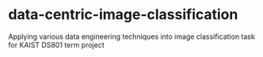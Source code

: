 # data-centric-image-classification
Applying various data engineering techniques into image classification task for KAIST DS801 term project
